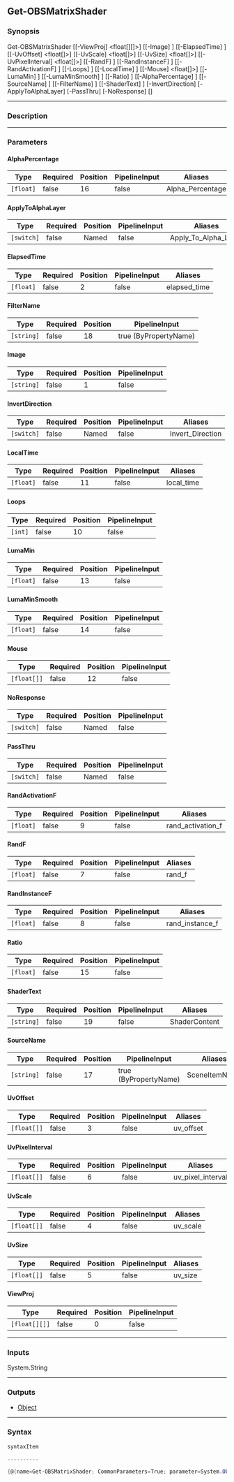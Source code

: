 Get-OBSMatrixShader
-------------------

### Synopsis

Get-OBSMatrixShader [[-ViewProj] <float[][]>] [[-Image] <string>] [[-ElapsedTime] <float>] [[-UvOffset] <float[]>] [[-UvScale] <float[]>] [[-UvSize] <float[]>] [[-UvPixelInterval] <float[]>] [[-RandF] <float>] [[-RandInstanceF] <float>] [[-RandActivationF] <float>] [[-Loops] <int>] [[-LocalTime] <float>] [[-Mouse] <float[]>] [[-LumaMin] <float>] [[-LumaMinSmooth] <float>] [[-Ratio] <float>] [[-AlphaPercentage] <float>] [[-SourceName] <string>] [[-FilterName] <string>] [[-ShaderText] <string>] [-InvertDirection] [-ApplyToAlphaLayer] [-PassThru] [-NoResponse] [<CommonParameters>]

---

### Description

---

### Parameters
#### **AlphaPercentage**

|Type     |Required|Position|PipelineInput|Aliases         |
|---------|--------|--------|-------------|----------------|
|`[float]`|false   |16      |false        |Alpha_Percentage|

#### **ApplyToAlphaLayer**

|Type      |Required|Position|PipelineInput|Aliases             |
|----------|--------|--------|-------------|--------------------|
|`[switch]`|false   |Named   |false        |Apply_To_Alpha_Layer|

#### **ElapsedTime**

|Type     |Required|Position|PipelineInput|Aliases     |
|---------|--------|--------|-------------|------------|
|`[float]`|false   |2       |false        |elapsed_time|

#### **FilterName**

|Type      |Required|Position|PipelineInput        |
|----------|--------|--------|---------------------|
|`[string]`|false   |18      |true (ByPropertyName)|

#### **Image**

|Type      |Required|Position|PipelineInput|
|----------|--------|--------|-------------|
|`[string]`|false   |1       |false        |

#### **InvertDirection**

|Type      |Required|Position|PipelineInput|Aliases         |
|----------|--------|--------|-------------|----------------|
|`[switch]`|false   |Named   |false        |Invert_Direction|

#### **LocalTime**

|Type     |Required|Position|PipelineInput|Aliases   |
|---------|--------|--------|-------------|----------|
|`[float]`|false   |11      |false        |local_time|

#### **Loops**

|Type   |Required|Position|PipelineInput|
|-------|--------|--------|-------------|
|`[int]`|false   |10      |false        |

#### **LumaMin**

|Type     |Required|Position|PipelineInput|
|---------|--------|--------|-------------|
|`[float]`|false   |13      |false        |

#### **LumaMinSmooth**

|Type     |Required|Position|PipelineInput|
|---------|--------|--------|-------------|
|`[float]`|false   |14      |false        |

#### **Mouse**

|Type       |Required|Position|PipelineInput|
|-----------|--------|--------|-------------|
|`[float[]]`|false   |12      |false        |

#### **NoResponse**

|Type      |Required|Position|PipelineInput|
|----------|--------|--------|-------------|
|`[switch]`|false   |Named   |false        |

#### **PassThru**

|Type      |Required|Position|PipelineInput|
|----------|--------|--------|-------------|
|`[switch]`|false   |Named   |false        |

#### **RandActivationF**

|Type     |Required|Position|PipelineInput|Aliases          |
|---------|--------|--------|-------------|-----------------|
|`[float]`|false   |9       |false        |rand_activation_f|

#### **RandF**

|Type     |Required|Position|PipelineInput|Aliases|
|---------|--------|--------|-------------|-------|
|`[float]`|false   |7       |false        |rand_f |

#### **RandInstanceF**

|Type     |Required|Position|PipelineInput|Aliases        |
|---------|--------|--------|-------------|---------------|
|`[float]`|false   |8       |false        |rand_instance_f|

#### **Ratio**

|Type     |Required|Position|PipelineInput|
|---------|--------|--------|-------------|
|`[float]`|false   |15      |false        |

#### **ShaderText**

|Type      |Required|Position|PipelineInput|Aliases      |
|----------|--------|--------|-------------|-------------|
|`[string]`|false   |19      |false        |ShaderContent|

#### **SourceName**

|Type      |Required|Position|PipelineInput        |Aliases      |
|----------|--------|--------|---------------------|-------------|
|`[string]`|false   |17      |true (ByPropertyName)|SceneItemName|

#### **UvOffset**

|Type       |Required|Position|PipelineInput|Aliases  |
|-----------|--------|--------|-------------|---------|
|`[float[]]`|false   |3       |false        |uv_offset|

#### **UvPixelInterval**

|Type       |Required|Position|PipelineInput|Aliases          |
|-----------|--------|--------|-------------|-----------------|
|`[float[]]`|false   |6       |false        |uv_pixel_interval|

#### **UvScale**

|Type       |Required|Position|PipelineInput|Aliases |
|-----------|--------|--------|-------------|--------|
|`[float[]]`|false   |4       |false        |uv_scale|

#### **UvSize**

|Type       |Required|Position|PipelineInput|Aliases|
|-----------|--------|--------|-------------|-------|
|`[float[]]`|false   |5       |false        |uv_size|

#### **ViewProj**

|Type         |Required|Position|PipelineInput|
|-------------|--------|--------|-------------|
|`[float[][]]`|false   |0       |false        |

---

### Inputs
System.String

---

### Outputs
* [Object](https://learn.microsoft.com/en-us/dotnet/api/System.Object)

---

### Syntax
```PowerShell
syntaxItem
```
```PowerShell
----------
```
```PowerShell
{@{name=Get-OBSMatrixShader; CommonParameters=True; parameter=System.Object[]}}
```

